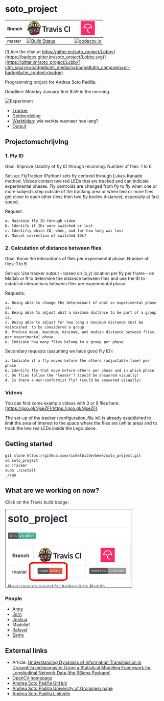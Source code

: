 # soto_project

Branch|[![Travis CI logo](TravisCI.png)](https://travis-ci.org)|[![Codecov logo](Codecov.png)](https://www.codecov.io)
---|---|---
master|[![Build Status](https://travis-ci.org/richelbilderbeek/soto_project.svg?branch=master)](https://travis-ci.org/richelbilderbeek/soto_project) | [![codecov.io](https://codecov.io/github/richelbilderbeek/soto_project/coverage.svg?branch=master)](https://codecov.io/github/richelbilderbeek/soto_project?branch=master)

[![Join the chat at https://gitter.im/soto_project/Lobby](https://badges.gitter.im/soto_project/Lobby.svg)](https://gitter.im/soto_project/Lobby?utm_source=badge&utm_medium=badge&utm_campaign=pr-badge&utm_content=badge)

Programming project for Andrea Soto Padilla.

Deadline: Monday January first 8:59 in the morning.

![Experiment](Experiment.png)

 * [Tracker](Tracker/README.md)
 * [Geldverdeling](geldverdeling.md)
 * [Werktijden](werktijden.md): wie werkte wanneer hoe lang?
 * [Output](output.md)

## Projectomschrijving

### 1. Fly ID


Goal: Improve stability of fly ID through recording.
Number of flies: 1 to 6

Set-up: FlyTracker (Python) sets fly centroid through Lukas-Kanade method. Videos contain two red LEDs that are tracked and can indicate experimental phases. Fly centroids are changed from fly to fly when one or more subjects step outside of the tracking area or when two or more flies get close to each other (less then two fly bodies distance), especially at fast speed.

Request: 

	a. Maintain fly ID through video
	b. Identify if IDs were switched or lost
	c. Identifiy which ID, when, and for how long was lost
	d. Manual correction of switched IDs?

### 2. Calculation of distance between flies


Goal: Know the interactions of flies per experimental phase.
Number of flies: 1 to 6

Set-up: Use tracker output - based on (x,y) location per fly per frame - on Matlab or R to determine the distance between flies and use the ID to establish interactions between flies per experimental phase.

Requests:

	a. Being able to change the determinant of what an experimental phase is.
	b. Being able to adjust what a maximum distance to be part of a group is.
	c. Being able to adjust for how long a maximum distance must be maintained 	to be considered a group
	d. Produce mean, maximum, minimum, and median distance between flies 	per experimental phase.
	e. Indicate how many flies belong to a group per phase

Secondary requests (assuming we have good Fly ID):

	a. Indicate if a fly moves before the others (adjustable time) per phase
	b. Identify fly that move before others per phase and in which phase
	c. Do flies follow the 'leader'? (could be answered visually)
	d. Is there a non-conformist fly? (could be answered visually)


### Videos

You can find some example videos with 3 or 6 flies here: [https://goo.gl/NjxeZF](https://goo.gl/NjxeZF)

The set-up of the tracker (configuration_file.ini) is already established to limit the 
area of interest to the space where the flies are (white area) and to track the two red 
LEDs inside the Lego piece. 

## Getting started

```
git clone https://github.com/richelbilderbeek/soto_project.git
cd soto_project
cd Tracker
sudo ./install
./run
```

## What are we working on now?

Click on the Travis build badge:

![Where is the error?](WhereError.png)

### People

 * [Anne](https://github.com/annehinrichs22)
 * [Jorn](https://github.com/jorn600)
 * [Joshua](https://github.com/joshua260403)
 * Madelief
 * [Rafayel](https://github.com/RafayelGardishyan)
 * [Same](https://github.com/same-drenth)

## External links

 * Article: [Understanding Dynamics of Information Transmission in Drosophila melanogaster Using a Statistical Modeling Framework for Longitudinal Network Data (the RSiena Package)](https://www.ncbi.nlm.nih.gov/pmc/articles/PMC4835720/)
 * [OpenCV homepage](https://opencv.org/)
 * [Andrea Soto Padilla GitHub](https://github.com/asotopadilla)
 * [Andrea Soto Padilla University of Groningen page](http://www.rug.nl/staff/a.soto.padilla)
 * [Andrea Soto Padilla LinkedIn](https://www.linkedin.com/in/andreasotopadilla)
